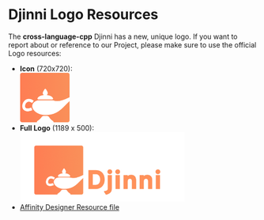 # Djinni Logo Resources

The **cross-language-cpp** Djinni has a new, unique logo. If you want to report about or reference to our Project, please make sure to use the official Logo resources:

- **Icon** (720x720):<br>
    <img src="assets/resources/djinni_icon.png" style="max-height:100px">
- **Full Logo** (1189 x 500):<br>
    <img src="assets/resources/djinni_logo.png" style="max-height:140px">
- [Affinity Designer Resource file](assets/resources/djinni_icon.afdesign)
